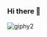 ### Hi there 👋
![giphy2](https://user-images.githubusercontent.com/32710850/94972339-5858ef00-0509-11eb-90da-d819564af50f.gif)


<!--
**3n1k0/3n1k0** is a ✨ _special_ ✨ repository because its `README.md` (this file) appears on your GitHub profile.

Here are some ideas to get you started:

- 🔭 I’m currently working on ...
- 🌱 I’m currently learning ...
- 👯 I’m looking to collaborate on ...
- 🤔 I’m looking for help with ...
- 💬 Ask me about ...
- 📫 How to reach me: ...
- 😄 Pronouns: ...
- ⚡ Fun fact: ...
-->

